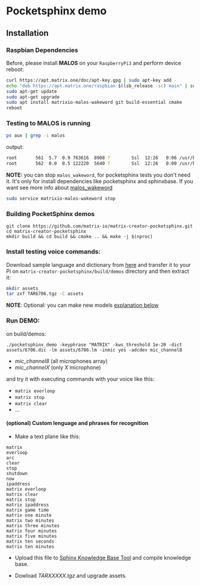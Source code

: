 # Pocketsphinx demo

## Installation

### Raspbian Dependencies 

Before, please install **MALOS** on your `RaspberryPi3` and perform device reboot: 

``` bash 
curl https://apt.matrix.one/doc/apt-key.gpg | sudo apt-key add -
echo "deb https://apt.matrix.one/raspbian $(lsb_release -sc) main" | sudo tee /etc/apt/sources.list.d/matrixlabs.list
sudo apt-get update
sudo apt-get upgrade
sudo apt install matrixio-malos-wakeword git build-essential cmake
reboot
```

### Testing to MALOS is running

``` bash
ps aux | grep -i malos
```
output:
``` bash
root       561  5.7  0.9 763616  8908 ?        Ssl  12:26   0:06 /usr/bin/malos
root       562  0.0  0.5 122220  5640 ?        Ssl  12:26   0:00 /usr/bin/malos_wakeword
```
**NOTE:** you can stop `malos_wakeword`, for pocketsphinx tests you don't need it. It's only for install dependencies like pocketsphinx and sphinxbase. If you want see more info about [malos_wakeword](https://github.com/matrix-io/matrix-malos-wakeword/blob/master/README.md)

``` bash
sudo service matrixio-malos-wakeword stop
```

### Building PocketSphinx demos
``` 
git clone https://github.com/matrix-io/matrix-creator-pocketsphinx.git
cd matrix-creator-pocketsphinx
mkdir build && cd build && cmake .. && make -j $(nproc)
```

### Install testing voice commands:
Download sample language and dictionary from [here](https://drive.google.com/file/d/0B3lA7p7SjZu-YUJxYmIwcnh4Qlk/view?usp=sharing) and transfer it to your Pi on `matrix-creator-pocketsphinx/build/demos` directory and then extract it:

``` bash
mkdir assets
tar zxf TAR6706.tgz -C assets
```

**NOTE**: Optional: you can make new models [explanation below](https://github.com/matrix-io/matrix-creator-pocketsphinx#optional-custom-lenguage-and-phrases-for-recognition)

### Run DEMO:
on build/demos:
```
./pocketsphinx_demo -keyphrase "MATRIX" -kws_threshold 1e-20 -dict assets/6706.dic -lm assets/6706.lm -inmic yes -adcdev mic_channel8
``` 
- *mic_channel8* (all microphones array)
- *mic_channelX* (only X microphone)

and try it with executing commands with your voice like this: 

- `matrix everloop`
- `matrix stop`
- `matrix clear`
- ...

#### (optional) Custom lenguage and phrases for recognition 

+ Make a text plane like this: 
``` 
matrix
everloop
arc 
clear
stop
shutdown
now
ipaddress
matrix everloop
matrix clear
matrix stop
matrix ipaddress
matrix game time
matrix one minute
matrix two minutes
matrix three minutes
matrix four minutes
matrix five minutes
matrix ten seconds
matrix ten minutes
```

+ Upload this file to [Sphinx Knowledge Base Tool](http://www.speech.cs.cmu.edu/tools/lmtool-new.html) and compile knowledge base.

+ Dowload *TARXXXXX.tgz* and upgrade assets. 

